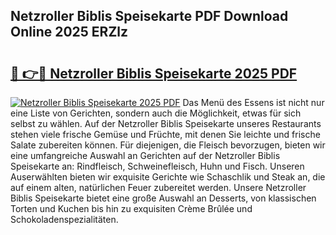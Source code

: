 ## Netzroller Biblis Speisekarte PDF Download Online 2025 ERZlz

# <h2><a href="http://gcbqsy.nevu.top/?p=Netzroller+Biblis+Speisekarte">🔗 👉🔴 Netzroller Biblis Speisekarte 2025 PDF</a></h2>

[![Netzroller Biblis Speisekarte 2025 PDF](https://i.imgur.com/dBaPXMq.png)](http://gcbqsy.nevu.top/?p=Netzroller+Biblis+Speisekarte)
Das Menü des Essens ist nicht nur eine Liste von Gerichten, sondern auch die Möglichkeit, etwas für sich selbst zu wählen. Auf der Netzroller Biblis Speisekarte unseres Restaurants stehen viele frische Gemüse und Früchte, mit denen Sie leichte und frische Salate zubereiten können. Für diejenigen, die Fleisch bevorzugen, bieten wir eine umfangreiche Auswahl an Gerichten auf der Netzroller Biblis Speisekarte an: Rindfleisch, Schweinefleisch, Huhn und Fisch. Unseren Auserwählten bieten wir exquisite Gerichte wie Schaschlik und Steak an, die auf einem alten, natürlichen Feuer zubereitet werden. Unsere Netzroller Biblis Speisekarte bietet eine große Auswahl an Desserts, von klassischen Torten und Kuchen bis hin zu exquisiten Crème Brûlée und Schokoladenspezialitäten.
